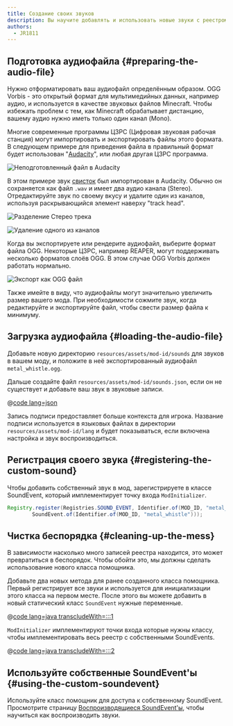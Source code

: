 ```yaml
---
title: Создание своих звуков
description: Вы научите добавлять и использовать новые звуки с реестром.
authors:
  - JR1811
---
```


## Подготовка аудиофайла {#preparing-the-audio-file}

Нужно отформатировать ваш аудиофайл определённым образом. OGG Vorbis - это открытый формат для мультимедийных данных, например аудио, и используется в качестве звуковых файлов Minecraft. Чтобы избежать проблем с тем, как Minecraft обрабатывает дистанцию, вашему аудио нужно иметь только один канал (Mono).

Многие современные программы ЦЗРС (Цифровая звуковая рабочая станция) могут импортировать и экспортировать файлы этого формата. В следующем примере для приведения файла в правильный формат будет использован "[Audacity](https://www.audacityteam.org/)", или любая другая ЦЗРС программа.

![Неподготовленный файл в Audacity](/assets/develop/sounds/custom_sounds_0.png)

В этом примере звук [свисток](https://freesound.org/people/strongbot/sounds/568995/) был импортирован в Audacity. Обычно он сохраняется как файл `.wav` и имеет два аудио канала (Stereo). Отредактируйте звук по своему вкусу и удалите один из каналов, используя раскрывающийся элемент наверху "track head".

![Разделение Стерео трека](/assets/develop/sounds/custom_sounds_1.png)

![Удаление одного из каналов](/assets/develop/sounds/custom_sounds_2.png)

Когда вы экспортируете или рендерите аудиофайл, выберите формат файла OGG. Некоторые ЦЗРС, например REAPER, могут поддерживать несколько форматов слоёв OGG. В этом случае OGG Vorbis должен работать нормально.

![Экспорт как OGG файл](/assets/develop/sounds/custom_sounds_3.png)

Также имейте в виду, что аудиофайлы могут значительно увеличить размер вашего мода. При необходимости сожмите звук, когда редактируйте и экспортируйте файл, чтобы свести размер файла к минимуму.

## Загрузка аудиофайла {#loading-the-audio-file}

Добавьте новую директорию `resources/assets/mod-id/sounds` для звуков в вашем моду, и положите в неё экспортированный аудиофайл `metal_whistle.ogg`.

Дальше создайте файл `resources/assets/mod-id/sounds.json`, если он не существует и добавьте ваш звук в звуковые записи.

@[code lang=json](@/reference/1.21/src/main/resources/assets/example-mod/sounds.json)

Запись подписи предоставляет больше контекста для игрока. Название подписи используется в языковых файлах в директории `resources/assets/mod-id/lang` и будет показываться, если включена настройка и звук воспроизводиться.

## Регистрация своего звука {#registering-the-custom-sound}

Чтобы добавить собственный звук в мод, зарегистрируете в классе SoundEvent, который имплементирует точку входа `ModInitializer`.

```java
Registry.register(Registries.SOUND_EVENT, Identifier.of(MOD_ID, "metal_whistle"),
        SoundEvent.of(Identifier.of(MOD_ID, "metal_whistle")));
```

## Чистка беспорядка {#cleaning-up-the-mess}

В зависимости насколько много записей реестра находится, это может превратиться в беспорядок. Чтобы обойти это, мы должны сделать использование нового класса помощника.

Добавьте два новых метода для ранее созданного класса помощника. Первый регистрирует все звуки и используется для инициализации этого класса на первом месте. После этого вы можете добавить в новый статический класс `SoundEvent` нужные переменные.

@[code lang=java transcludeWith=:::1](@/reference/1.21/src/main/java/com/example/docs/sound/CustomSounds.java)

`ModInitializer` имплементируют точки входа которые нужны классу, чтобы имплементировать весь реестр с собственными SoundEvents.

@[code lang=java transcludeWith=:::2](@/reference/1.21/src/main/java/com/example/docs/sound/ExampleModSounds.java)

## Используйте собственные SoundEvent'ы {#using-the-custom-soundevent}

Используйте класс помощник для доступа к собственному SoundEvent. Просмотрите страницу [Воспроизводящиеся SoundEvent'ы](./using-sounds), чтобы научиться как воспроизводить звуки.
